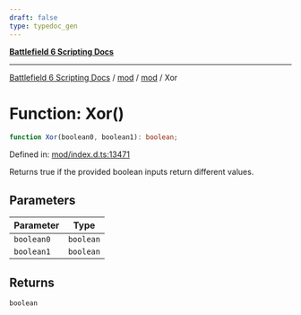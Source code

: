 ```yaml
---
draft: false
type: typedoc_gen
---
```


[**Battlefield 6 Scripting Docs**](../../../_index.md)

***

[Battlefield 6 Scripting Docs](../../../_index.md) / [mod](../../_index.md) / [mod](../_index.md) / Xor

# Function: Xor()

```ts
function Xor(boolean0, boolean1): boolean;
```

Defined in: [mod/index.d.ts:13471](https://github.com/battlefield-portal-community/portal-docs/blob/6d87e21c5922a3efb03c634dbe98e5fe6e797672/generators/santiago/mod/index.d.ts#L13471)

Returns true if the provided boolean inputs return different values.

## Parameters

| Parameter | Type |
| ------ | ------ |
| `boolean0` | `boolean` |
| `boolean1` | `boolean` |

## Returns

`boolean`
